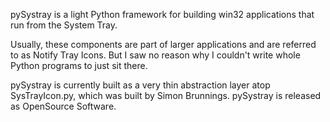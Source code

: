 pySystray is a light Python framework for building win32 applications that run from the System Tray.

Usually, these components are part of larger applications and are referred to as Notify Tray Icons. But I saw no reason why I couldn't write whole Python programs to just sit there.

pySystray is currently built as a very thin abstraction layer atop SysTrayIcon.py, which was built by Simon Brunnings. pySystray is released as OpenSource Software.